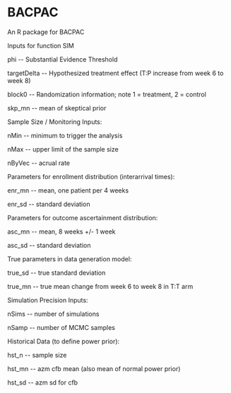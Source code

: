 # BACPAC
An R package for BACPAC

Inputs for function SIM

phi         -- Substantial Evidence Threshold 

targetDelta -- Hypothesized treatment effect (T:P increase from week 6 to week 8) 

block0      -- Randomization information; note 1 = treatment, 2 = control

skp_mn      -- mean of skeptical prior 


Sample Size / Monitoring Inputs:

nMin   -- minimum to trigger the analysis

nMax   -- upper limit of the sample size

nByVec -- acrual rate
 
 
Parameters for enrollment distribution (interarrival times):

enr_mn -- mean, one patient per 4 weeks

enr_sd -- standard deviation


Parameters for outcome ascertainment distribution:

asc_mn -- mean, 8 weeks +/- 1 week

asc_sd -- standard deviation 


True parameters in data generation model:

true_sd -- true standard deviation

true_mn -- true mean change from week 6 to week 8 in T:T arm


Simulation Precision Inputs:

nSims -- number of simulations 

nSamp -- number of MCMC samples
    	
Historical Data (to define power prior):

hst_n  -- sample size

hst_mn -- azm cfb mean (also mean of normal power prior)

hst_sd -- azm sd for cfb
